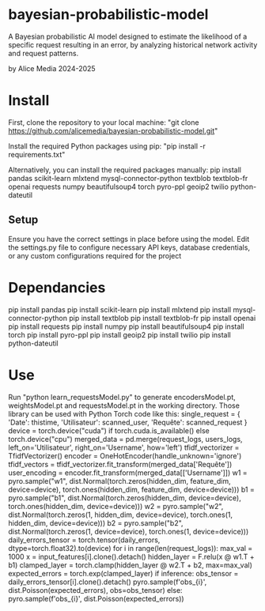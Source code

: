 # bayesian-probabilistic-model
A Bayesian probabilistic AI model designed to estimate the likelihood of a specific request resulting in an error, by analyzing historical network activity and request patterns.

by Alice Media 2024-2025


# Install
First, clone the repository to your local machine: "git clone https://github.com/alicemedia/bayesian-probabilistic-model.git"

Install the required Python packages using pip: "pip install -r requirements.txt"

Alternatively, you can install the required packages manually: pip install pandas scikit-learn mlxtend mysql-connector-python textblob textblob-fr openai requests numpy beautifulsoup4 torch pyro-ppl geoip2 twilio python-dateutil


## Setup
Ensure you have the correct settings in place before using the model. Edit the settings.py file to configure necessary API keys, database credentials, or any custom configurations required for the project


# Dependancies
pip install pandas
pip install scikit-learn
pip install mlxtend
pip install mysql-connector-python
pip install textblob
pip install textblob-fr
pip install openai
pip install requests
pip install numpy
pip install beautifulsoup4
pip install torch
pip install pyro-ppl
pip install geoip2
pip install twilio
pip install python-dateutil


# Use
Run "python learn_requestsModel.py" to generate encodersModel.pt, weightsModel.pt and requestsModel.pt in the working directory. Those library can be used with Python Torch code like this:
    single_request = {
        'Date': thistime,
        'Utilisateur': scanned_user,
         'Requête': scanned_request
    }
    device = torch.device("cuda") if torch.cuda.is_available() else torch.device("cpu")
    merged_data = pd.merge(request_logs, users_logs, left_on='Utilisateur', right_on='Username', how='left')
    tfidf_vectorizer = TfidfVectorizer()
    encoder = OneHotEncoder(handle_unknown='ignore')
    tfidf_vectors = tfidf_vectorizer.fit_transform(merged_data['Requête'])
    user_encoding = encoder.fit_transform(merged_data[['Username']])
        w1 = pyro.sample("w1", dist.Normal(torch.zeros(hidden_dim, feature_dim, device=device), torch.ones(hidden_dim, feature_dim, device=device)))
        b1 = pyro.sample("b1", dist.Normal(torch.zeros(hidden_dim, device=device), torch.ones(hidden_dim, device=device)))
        w2 = pyro.sample("w2", dist.Normal(torch.zeros(1, hidden_dim, device=device), torch.ones(1, hidden_dim, device=device)))
        b2 = pyro.sample("b2", dist.Normal(torch.zeros(1, device=device), torch.ones(1, device=device)))
    daily_errors_tensor = torch.tensor(daily_errors, dtype=torch.float32).to(device)
    for i in range(len(request_logs)):
        max_val = 1000
        x = input_features[i].clone().detach()
        hidden_layer = F.relu(x @ w1.T + b1)
        clamped_layer = torch.clamp(hidden_layer @ w2.T + b2, max=max_val)
        expected_errors = torch.exp(clamped_layer)
        if inference:
            obs_tensor = daily_errors_tensor[i].clone().detach()
            pyro.sample(f'obs_{i}', dist.Poisson(expected_errors), obs=obs_tensor)
        else:
            pyro.sample(f'obs_{i}', dist.Poisson(expected_errors))


